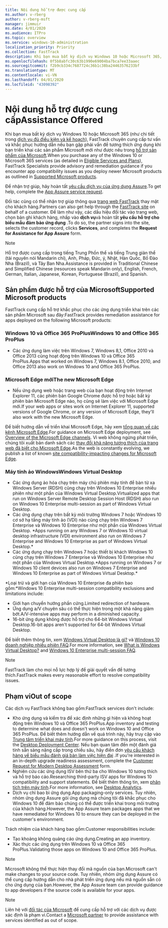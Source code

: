 ```yaml
---
title: Nội dung hỗ trợ được cung cấp
ms.author: v-rberg
author: v-rberg-msft
manager: jimmuir
ms.date: 4/01/2020
ms.audience: ITPro
ms.topic: overview
ms.service: windows-10-administration
localization_priority: Priority
ms.collection: FastTrack
description: Khi bạn mua bất kỳ dịch vụ Windows 10 hoặc Microsoft 365, FastTrack chuyên gia cung cấp hướng dẫn tư vấn và khắc phục để triển khai Windows 10 và Office 365 ProPlus và ở lại up-to-date mà không mất thêm chi phí (với một thuê bao đủ điều kiện).
ms.openlocfilehash: 0f5b8abfc30c63b1990e69004ba7bca7ee33aaec
ms.sourcegitcommit: f2b9cb334c7687724c36b1c38ba24463576233bf
ms.translationtype: MT
ms.contentlocale: vi-VN
ms.lasthandoff: 04/01/2020
ms.locfileid: "43098392"
---
```

# <a name="assistance-offered"></a><span data-ttu-id="2cd6a-103">Nội dung hỗ trợ được cung cấp</span><span class="sxs-lookup"><span data-stu-id="2cd6a-103">Assistance Offered</span></span>  

<span data-ttu-id="2cd6a-104">Khi bạn mua bất kỳ dịch vụ Windows 10 hoặc Microsoft 365 (như chi tiết trong [dịch vụ đủ điều kiện và kế hoạch](M365-eligible-services-and-plans.md)), FastTrack chuyên cung cấp tư vấn và khắc phục hướng dẫn nếu bạn gặp phải vấn đề tương thích ứng dụng khi bạn triển khai các sản phẩm Microsoft mới như được nêu trong [hỗ trợ sản phẩm của Microsoft](#supported-microsoft-products).</span><span class="sxs-lookup"><span data-stu-id="2cd6a-104">When you purchase any of the Windows 10 or Microsoft 365 services (as detailed in [Eligible Services and Plans](M365-eligible-services-and-plans.md)), FastTrack Specialists provide advisory and remediation guidance if you encounter app compatibility issues as you deploy newer Microsoft products as outlined in [Supported Microsoft products](#supported-microsoft-products).</span></span>

<span data-ttu-id="2cd6a-105">Để nhận trợ giúp, hãy hoàn tất [yêu cầu dịch vụ của ứng dụng Assure](https://go.microsoft.com/fwlink/?linkid=2022721).</span><span class="sxs-lookup"><span data-stu-id="2cd6a-105">To get help, complete the [App Assure service request](https://go.microsoft.com/fwlink/?linkid=2022721).</span></span>

<span data-ttu-id="2cd6a-106">Đối tác cũng có thể nhận trợ giúp thông qua [trang web FastTrack](https://go.microsoft.com/fwlink/?linkid=780698) thay mặt cho khách hàng.</span><span class="sxs-lookup"><span data-stu-id="2cd6a-106">Partners can also get help through the [FastTrack site](https://go.microsoft.com/fwlink/?linkid=780698) on behalf of a customer.</span></span> <span data-ttu-id="2cd6a-107">Để làm như vậy, các dấu hiệu đối tác vào trang web, chọn bản ghi khách hàng, nhấp vào **dịch vụ**và hoàn tất **yêu cầu hỗ trợ cho biểu mẫu đảm bảo ứng dụng** .</span><span class="sxs-lookup"><span data-stu-id="2cd6a-107">To do so, the partner signs into the site, selects the customer record, clicks **Services**, and completes the **Request for Assistance for App Assure** form.</span></span>

> [!NOTE]
> <span data-ttu-id="2cd6a-108">Hỗ trợ được cung cấp trong tiếng Trung Phồn thể và tiếng Trung giản thể (tài nguyên nói Mandarin chỉ), Anh, Pháp, Đức, ý, Nhật, Hàn Quốc, Bồ Đào Nha (Brazil), và Tây Ban Nha.</span><span class="sxs-lookup"><span data-stu-id="2cd6a-108">Assistance is provided in Traditional Chinese and Simplified Chinese (resources speak Mandarin only), English, French, German, Italian, Japanese, Korean, Portuguese (Brazil), and Spanish.</span></span> 

## <a name="supported-microsoft-products"></a><span data-ttu-id="2cd6a-109">Sản phẩm được hỗ trợ của Microsoft</span><span class="sxs-lookup"><span data-stu-id="2cd6a-109">Supported Microsoft products</span></span>

<span data-ttu-id="2cd6a-110">FastTrack cung cấp hỗ trợ khắc phục cho các ứng dụng triển khai trên các sản phẩm Microsoft sau đây:</span><span class="sxs-lookup"><span data-stu-id="2cd6a-110">FastTrack provides remediation assistance for apps deployed on the following Microsoft products:</span></span>

### <a name="windows-10-and-office-365-proplus"></a><span data-ttu-id="2cd6a-111">Windows 10 và Office 365 ProPlus</span><span class="sxs-lookup"><span data-stu-id="2cd6a-111">Windows 10 and Office 365 ProPlus</span></span>

- <span data-ttu-id="2cd6a-112">Các ứng dụng làm việc trên Windows 7, Windows 8,1, Office 2010 và Office 2013 cũng hoạt động trên Windows 10 và Office 365 ProPlus.</span><span class="sxs-lookup"><span data-stu-id="2cd6a-112">Apps that worked on Windows 7, Windows 8.1, Office 2010, and Office 2013 also work on Windows 10 and Office 365 ProPlus.</span></span>

### <a name="the-new-microsoft-edge"></a><span data-ttu-id="2cd6a-113">Microsoft Edge mới</span><span class="sxs-lookup"><span data-stu-id="2cd6a-113">The new Microsoft Edge</span></span>

- <span data-ttu-id="2cd6a-114">Nếu ứng dụng web hoặc trang web của bạn hoạt động trên Internet Explorer 11, các phiên bản Google Chrome được hỗ trợ hoặc bất kỳ phiên bản Microsoft Edge nào, họ cũng sẽ làm việc với Microsoft Edge mới.</span><span class="sxs-lookup"><span data-stu-id="2cd6a-114">If your web apps or sites work on Internet Explorer 11, supported versions of Google Chrome, or any version of Microsoft Edge, they'll also work with the new Microsoft Edge.</span></span>

<span data-ttu-id="2cd6a-115">Để biết hướng dẫn về triển khai Microsoft Edge, hãy xem [tổng quan về các kênh Microsoft Edge](https://docs.microsoft.com/DeployEdge/microsoft-edge-channels).</span><span class="sxs-lookup"><span data-stu-id="2cd6a-115">For guidance on Microsoft Edge deployment, see [Overview of the Microsoft Edge channels](https://docs.microsoft.com/DeployEdge/microsoft-edge-channels).</span></span> <span data-ttu-id="2cd6a-116">Vì web không ngừng phát triển, chúng tôi xuất bản danh sách các [thay đổi khả năng tương thích của trang web đã biết cho Microsoft Edge](https://docs.microsoft.com/microsoft-edge/web-platform/site-impacting-changes).</span><span class="sxs-lookup"><span data-stu-id="2cd6a-116">As the web is constantly evolving, we publish a list of known [site compatibility-impacting changes for Microsoft Edge](https://docs.microsoft.com/microsoft-edge/web-platform/site-impacting-changes).</span></span>

### <a name="windows-virtual-desktop"></a><span data-ttu-id="2cd6a-117">Máy tính ảo Windows</span><span class="sxs-lookup"><span data-stu-id="2cd6a-117">Windows Virtual Desktop</span></span>

- <span data-ttu-id="2cd6a-118">Các ứng dụng ảo hóa chạy trên máy chủ phiên máy tính để bàn từ xa Windows Server (RDSH) cũng chạy trên Windows 10 Enterprise nhiều phiên như một phần của Windows Virtual Desktop.</span><span class="sxs-lookup"><span data-stu-id="2cd6a-118">Virtualized apps that run on Windows Server Remote Desktop Session Host (RDSH) also run on Windows 10 Enterprise multi-session as part of Windows Virtual Desktop.</span></span>
- <span data-ttu-id="2cd6a-119">Các ứng dụng chạy trên bất kỳ môi trường Windows 7 hoặc Windows 10 cơ sở hạ tầng máy tính ảo (VDI) nào cũng chạy trên Windows 7 Enterprise và Windows 10 Enterprise như một phần của Windows Virtual Desktop. \*</span><span class="sxs-lookup"><span data-stu-id="2cd6a-119">Apps running on any Windows 7 or Windows 10 virtual desktop infrastructure (VDI) environment also run on Windows 7 Enterprise and Windows 10 Enterprise as part of Windows Virtual Desktop.\*</span></span>
- <span data-ttu-id="2cd6a-120">Các ứng dụng chạy trên Windows 7 hoặc thiết bị khách Windows 10 cũng chạy trên Windows 7 Enterprise và Windows 10 Enterprise như một phần của Windows Virtual Desktop.\*</span><span class="sxs-lookup"><span data-stu-id="2cd6a-120">Apps running on Windows 7 or Windows 10 client devices also run on Windows 7 Enterprise and Windows 10 Enterprise as part of Windows Virtual Desktop.\*</span></span>

<span data-ttu-id="2cd6a-121">\*Loại trừ và giới hạn của Windows 10 Enterprise đa phiên bao gồm:</span><span class="sxs-lookup"><span data-stu-id="2cd6a-121">\*Windows 10 Enterprise multi-session compatibility exclusions and limitations include:</span></span>
- <span data-ttu-id="2cd6a-122">Giới hạn chuyển hướng phần cứng.</span><span class="sxs-lookup"><span data-stu-id="2cd6a-122">Limited redirection of hardware.</span></span>
- <span data-ttu-id="2cd6a-123">Ứng dụng a/V chuyên sâu có thể thực hiện trong một khả năng giảm bớt.</span><span class="sxs-lookup"><span data-stu-id="2cd6a-123">A/V-intensive apps may perform in a diminished capacity.</span></span>
- <span data-ttu-id="2cd6a-124">16-bit ứng dụng không được hỗ trợ cho 64-bit Windows Virtual Desktop.</span><span class="sxs-lookup"><span data-stu-id="2cd6a-124">16-bit apps aren't supported for 64-bit Windows Virtual Desktop.</span></span>

<span data-ttu-id="2cd6a-125">Để biết thêm thông tin, xem [Windows Virtual Desktop là gì?](https://docs.microsoft.com/azure/virtual-desktop/overview) và [Windows 10 doanh nghiệp nhiều phiên FAQ](https://docs.microsoft.com/azure/virtual-desktop/windows-10-multisession-faq).</span><span class="sxs-lookup"><span data-stu-id="2cd6a-125">For more information, see [What is Windows Virtual Desktop?](https://docs.microsoft.com/azure/virtual-desktop/overview) and [Windows 10 Enterprise multi-session FAQ](https://docs.microsoft.com/azure/virtual-desktop/windows-10-multisession-faq).</span></span>

> [!NOTE]
> <span data-ttu-id="2cd6a-126">FastTrack làm cho mọi nỗ lực hợp lý để giải quyết vấn đề tương thích.</span><span class="sxs-lookup"><span data-stu-id="2cd6a-126">FastTrack makes every reasonable effort to resolve compatibility issues.</span></span> 

## <a name="out-of-scope"></a><span data-ttu-id="2cd6a-127">Phạm vi</span><span class="sxs-lookup"><span data-stu-id="2cd6a-127">Out of scope</span></span>

<span data-ttu-id="2cd6a-128">Các dịch vụ FastTrack không bao gồm:</span><span class="sxs-lookup"><span data-stu-id="2cd6a-128">FastTrack services don't include:</span></span>
- <span data-ttu-id="2cd6a-129">Kho ứng dụng và kiểm tra để xác định những gì hiện và không hoạt động trên Windows 10 và Office 365 ProPlus.</span><span class="sxs-lookup"><span data-stu-id="2cd6a-129">App inventory and testing to determine what does and doesn't work on Windows 10 and Office 365 ProPlus.</span></span> <span data-ttu-id="2cd6a-130">Để biết thêm hướng dẫn về quá trình này, hãy truy cập vào [Trung tâm triển khai máy tính](https://go.microsoft.com/fwlink/?linkid=2080140).</span><span class="sxs-lookup"><span data-stu-id="2cd6a-130">For more guidance on this process, visit the [Desktop Deployment Center](https://go.microsoft.com/fwlink/?linkid=2080140).</span></span> <span data-ttu-id="2cd6a-131">Nếu bạn quan tâm đến một đánh giá tính sẵn sàng nâng cấp trong chiều sâu, hãy điền đơn [yêu cầu khách hàng về biểu mẫu đánh giá bàn làm việc hiện đại](https://go.microsoft.com/fwlink/?linkid=2053818) .</span><span class="sxs-lookup"><span data-stu-id="2cd6a-131">If you're interested in an in-depth upgrade readiness assessment, complete the [Customer Request for Modern Desktop Assessment](https://go.microsoft.com/fwlink/?linkid=2053818) form.</span></span>
- <span data-ttu-id="2cd6a-132">Nghiên cứu các ứng dụng ISV bên thứ ba cho Windows 10 tương thích và hỗ trợ báo cáo.</span><span class="sxs-lookup"><span data-stu-id="2cd6a-132">Researching third-party ISV apps for Windows 10 compatibility and support statements.</span></span> <span data-ttu-id="2cd6a-133">Để biết thêm thông tin, xem [phân tích trên máy tính](https://docs.microsoft.com/sccm/desktop-analytics/overview).</span><span class="sxs-lookup"><span data-stu-id="2cd6a-133">For more information, see [Desktop Analytics](https://docs.microsoft.com/sccm/desktop-analytics/overview).</span></span>
- <span data-ttu-id="2cd6a-134">Dịch vụ chỉ bao bì ứng dụng.</span><span class="sxs-lookup"><span data-stu-id="2cd6a-134">App packaging-only services.</span></span> <span data-ttu-id="2cd6a-135">Tuy nhiên, nhóm ứng dụng Assure gói ứng dụng mà chúng tôi đã khắc phục cho Windows 10 để đảm bảo chúng có thể được triển khai trong môi trường của khách hàng.</span><span class="sxs-lookup"><span data-stu-id="2cd6a-135">However, the App Assure team packages apps that we have remediated for Windows 10 to ensure they can be deployed in the customer's environment.</span></span>

<span data-ttu-id="2cd6a-136">Trách nhiệm của khách hàng bao gồm:</span><span class="sxs-lookup"><span data-stu-id="2cd6a-136">Customer responsibilities include:</span></span>
- <span data-ttu-id="2cd6a-137">Tạo khoảng không quảng cáo ứng dụng.</span><span class="sxs-lookup"><span data-stu-id="2cd6a-137">Creating an app inventory.</span></span>
- <span data-ttu-id="2cd6a-138">Xác thực các ứng dụng trên Windows 10 và Office 365 ProPlus.</span><span class="sxs-lookup"><span data-stu-id="2cd6a-138">Validating those apps on Windows 10 and Office 365 ProPlus.</span></span>

> [!NOTE]
> <span data-ttu-id="2cd6a-139">Microsoft không thể thực hiện thay đổi mã nguồn của bạn.</span><span class="sxs-lookup"><span data-stu-id="2cd6a-139">Microsoft can't make changes to your source code.</span></span> <span data-ttu-id="2cd6a-140">Tuy nhiên, nhóm ứng dụng Assure có thể cung cấp hướng dẫn cho nhà phát triển ứng dụng nếu mã nguồn sẵn có cho ứng dụng của bạn.</span><span class="sxs-lookup"><span data-stu-id="2cd6a-140">However, the App Assure team can provide guidance to app developers if the source code is available for your apps.</span></span>

> [!NOTE]
> <span data-ttu-id="2cd6a-141">Liên hệ với [đối tác của Microsoft](https://go.microsoft.com/fwlink/?linkid=2080150) để cung cấp hỗ trợ với các dịch vụ được xác định là phạm vi.</span><span class="sxs-lookup"><span data-stu-id="2cd6a-141">Contact a [Microsoft partner](https://go.microsoft.com/fwlink/?linkid=2080150) to provide assistance with services identified as out of scope.</span></span>


